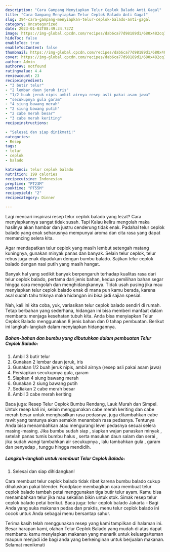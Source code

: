 ```yaml
---
description: "Cara Gampang Menyiapkan Telur Ceplok Balado Anti Gagal"
title: "Cara Gampang Menyiapkan Telur Ceplok Balado Anti Gagal"
slug: 394-cara-gampang-menyiapkan-telur-ceplok-balado-anti-gagal
category: Uncategorized
date: 2023-01-03T08:49:34.737Z
image: https://img-global.cpcdn.com/recipes/dab6ca77d98189d1/680x482cq70/telur-ceplok-balado-foto-resep-utama.jpg
hideToc: false
enableToc: true
enableTocContent: false
thumbnail: https://img-global.cpcdn.com/recipes/dab6ca77d98189d1/680x482cq70/telur-ceplok-balado-foto-resep-utama.jpg
cover: https://img-global.cpcdn.com/recipes/dab6ca77d98189d1/680x482cq70/telur-ceplok-balado-foto-resep-utama.jpg
author: Admin
authorAv: notfound
ratingvalue: 4.4
reviewcount: 23
recipeingredient:
- "3 butir telur"
- "2 lembar daun jeruk iris"
- "1/2 buah jeruk nipis ambil airnya resep asli pakai asam jawa"
- "secukupnya gula garam"
- "4 siung bawang merah"
- "2 siung bawang putih"
- "2 cabe merah besar"
- "3 cabe merah keriting"
recipeinstructions:

- "Selesai dan siap dinikmati!"
categories:
- Resep
tags:
- telur
- ceplok
- balado

katakunci: telur ceplok balado 
nutrition: 199 calories
recipecuisine: Indonesian
preptime: "PT23M"
cooktime: "PT55M"
recipeyield: "2"
recipecategory: Dinner

---
```



Lagi mencari inspirasi resep telur ceplok balado yang lezat? Cara menyiapkannya sangat tidak susah. Tapi Kalau keliru mengolah maka hasilnya akan hambar dan justru cenderung tidak enak. Padahal telur ceplok balado yang enak seharusnya mempunyai aroma dan cita rasa yang dapat memancing selera kita.


Agar mendapatkan telur ceplok yang masih lembut setengah matang kuningnya, gunakan minyak panas dan banyak. Selain telur ceplok, telur rebus juga enak dipadukan dengan bumbu balado. Sajikan telur ceplok balado dengan nasi putih yang masih hangat.

Banyak hal yang sedikit banyak berpengaruh terhadap kualitas rasa dari telur ceplok balado, pertama dari jenis bahan, kedua pemilihan bahan segar hingga cara mengolah dan menghidangkannya. Tidak usah pusing jika mau menyiapkan telur ceplok balado enak di mana pun kamu berada, karena asal sudah tahu triknya maka hidangan ini bisa jadi sajian spesial.


Nah, kali ini kita coba, yuk, variasikan telur ceplok balado sendiri di rumah. Tetap berbahan yang sederhana, hidangan ini bisa memberi manfaat dalam membantu menjaga kesehatan tubuh kita. Anda bisa menyiapkan Telur Ceplok Balado menggunakan 8 jenis bahan dan 0 tahap pembuatan. Berikut ini langkah-langkah dalam menyiapkan hidangannya.

<!--inarticleads1-->

##### Bahan-bahan dan bumbu yang dibutuhkan dalam pembuatan Telur Ceplok Balado:

1. Ambil 3 butir telur
1. Gunakan 2 lembar daun jeruk, iris
1. Gunakan 1/2 buah jeruk nipis, ambil airnya (resep asli pakai asam jawa)
1. Persiapkan secukupnya gula, garam
1. Siapkan 4 siung bawang merah
1. Gunakan 2 siung bawang putih
1. Sediakan 2 cabe merah besar
1. Ambil 3 cabe merah keriting


Baca juga: Resep Telur Ceplok Bumbu Rendang, Lauk Murah dan Simpel. Untuk resep kali ini, selain menggunakan cabe merah keriting dan cabe merah besar untuk menghasilkan rasa pedasnya, juga ditambahkan cabe rawit yang tentunya akan semakin menambah rasa pedasnya. Tentunya Anda bisa menambahkan atau mengurangi level pedasnya sesuai selera masing-masing. Jika bumbu sudah siap , siapkan wajan panaskan minyak , setelah panas tumis bumbu halus , serta masukan daun salam dan serai , jika sudah wangi tambahkan air secukupnya , lalu tambahkan gula , garam dan penyedap , tunggu hingga mendidih. 

<!--inarticleads2-->

##### Langkah-langkah untuk membuat Telur Ceplok Balado:


1. Selesai dan siap dihidangkan!

Cara membuat telur ceplok balado tidak ribet karena bumbu balado cukup dihaluskan pakai blender. Foodplace membagikan cara membuat telur ceplok balado tambah petai menggunakan tiga butir telur ayam. Kamu bisa menambahkan telur jika mau sekalian bikin untuk stok. Simak resep telur ceplok balado petai berikut. Baca juga: telur ceplok balado Jakarta - Bagi Anda yang suka makanan pedas dan praktis, menu telur ceplok balado ini cocok untuk Anda sebagai menu bersantap sahur. 

Terima kasih telah menggunakan resep yang kami tampilkan di halaman ini. Besar harapan kami, olahan Telur Ceplok Balado yang mudah di atas dapat membantu kamu menyiapkan makanan yang menarik untuk keluarga/teman maupun menjadi ide bagi anda yang berkeinginan untuk berjualan makanan. Selamat menikmati
